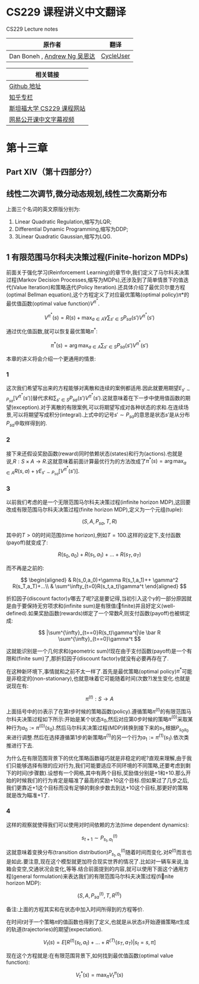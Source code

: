 # CS229 课程讲义中文翻译
CS229 Lecture notes

|原作者|翻译|
|---|---|
|Dan Boneh , [Andrew Ng  吴恩达](http://www.andrewng.org/)|[CycleUser](https://www.zhihu.com/people/cycleuser/columns)|


|相关链接|
|---|
|[Github 地址](https://github.com/Kivy-CN/Stanford-CS-229-CN)|
|[知乎专栏](https://zhuanlan.zhihu.com/MachineLearn)|
|[斯坦福大学 CS229 课程网站](http://cs229.stanford.edu/)|
|[网易公开课中文字幕视频](http://open.163.com/movie/2008/1/M/C/M6SGF6VB4_M6SGHFBMC.html)|


# 第十三章

## Part XIV（第十四部分?）

## 线性二次调节,微分动态规划,线性二次高斯分布
上面三个名词的英文原版分别为:
1. Linear Quadratic Regulation,缩写为LQR;
2. Differential Dynamic Programming,缩写为DDP;
3. 3Linear Quadratic Gaussian,缩写为LQG.

## 1 有限范围马尔科夫决策过程(Finite-horizon MDPs)

前面关于强化学习(Reinforcement Learning)的章节中,我们定义了马尔科夫决策过程(Markov Decision Processes,缩写为MDPs),还涉及到了简单情景下的值迭代(Value Iteration)和策略迭代(Policy Iteration).还具体介绍了最优贝尔曼方程(optimal Bellman equation),这个方程定义了对应最优策略(optimal policy)$\pi*$的最优值函数(optimal value function)$V^{\pi^*}$.

$$
V^{\pi^*}(s)=R(s)+\max_{a \in A} \gamma \sum_{s' \in S} P_{sa}(s')V^{\pi^*}(s')
$$

通过优化值函数,就可以恢复最优策略$\pi^*$:

$$
\pi^*(s)=\arg\max_{a\in A} \sum_{s'\in S} P_{sa} (s')V^{\pi^*}(s')
$$

本章的讲义将会介绍一个更通用的情景:

### 1

这次我们希望写出来的方程能够对离散和连续的案例都适用.因此就要用期望$E_{s' \sim P_{sa}}[V^{\pi^*}(s')]$替代求和$\sum_{s'\in S} P_{sa}(s')V^{\pi^*}(s')$.这就意味着在下一步中使用值函数的期望(exception).对于离散的有限案例,可以将期望写成对各种状态的求和.在连续场景,可以将期望写成积分(integral).上式中的记号$s'\sim P_{sa}$的意思是状态$s'$是从分布$P_{sa}$中取样得到的.

### 2

接下来还假设奖励函数(reward)同时依赖状态(states)和行为(actions).也就是说,$R:S\times A \rightarrow R$.这就意味着前面计算最优行为的方法改成了$\pi^*(s)=\arg\max_{a\in A} R(s,a)+\gamma E_{s'\sim P_{sa}}[V^{\pi^*}(s')]$.

### 3

以前我们考虑的是一个无限范围马尔科夫决策过程(infinite horizon MDP),这回要改成有限范围马尔科夫决策过程(finite horizon MDP),定义为一个元组(tuple):

$$
(S,A,P_{sa},T,R)
$$

其中的$T>0$的时间范围(time horizon),例如$T=100$.这样的设定下,支付函数(payoff)就变成了:

$$
R(s_0,a_0)+R(s_1,a_1)+...+R(s_T,a_T)
$$

而不再是之前的:

$$
\begin{aligned}
& R(s_0,a_0)+\gamma R(s_1,a_1)++ \gamma^2 R(s_T,a_T)+...\\
& \sum^\infty_{t=0}R(s_t,a_t)\gamma^t
\end{aligned}
$$

折扣因子(discount factor)$\gamma$哪去了呢?这是要记得,当初引入这个$\gamma$的一部分原因就是由于要保持无穷项求和(infinite sum)是有限值(finite)并且好定义(well-defined).如果奖励函数(rewards)绑定了一个常数$\bar R$,则支付函数(payoff)也被绑定成:

$$
|\sum^{\infty}_{t==0}R(s_t)\gamma^t|\le \bar R \sum^{\infty}_{t==0}\gamma^t
$$

这就能识别是一个几何求和(geometric sum)!现在由于支付函数(payoff)是一个有限和(finite sum)了,那折扣因子(discount factor)$\gamma$就没有必要再存在了.

在这种新环境下,事情就和之前不太一样了.首先是最优策略(optimal policy)$\pi^*$可能是非稳定的(non-stationary),也就意味着它可能随着时间(次数?)发生变化.也就是说现在有:

$$
\pi^{(t)}:S\rightarrow A
$$

上面括号中的$(t)$表示了在第$t$步时候的策略函数(policy).遵循策略$\pi^{(t)}$的有限范围马尔科夫决策过程如下所示:开始是某个状态$s_0$,然后对应第0步时候的策略$\pi^{(0)}$采取某种行为$a_0:= \pi^{(0)}(s_0)$.然后马尔科夫决策过程(MDP)转换到接下来的$s_1$,根据$P_{s_0a_0}$来进行调整.然后在选择遵循第1步的新策略$\pi^{(1)}$的另一个行为$a_1:= \pi^{(1)}(s_1)$.依次类推进行下去.

为什么在有限范围背景下的优化策略函数碰巧就是非稳定的呢?直观来理解,由于我们只能够选择有限的应对行为,我们可能要适应不同环境的不同策略,还要考虑到剩下的时间(步骤数).设想有一个网格,其中有两个目标,奖励值分别是+1和+10.那么开始的时候我们的行为肯定是瞄准了最高的奖励+10这个目标.但如果过了几步之后,我们更靠近+1这个目标而没有足够的剩余步数去到达+10这个目标,那更好的策略就是改为瞄准+1了.

### 4

这样的观察就使得我们可以使用对时间依赖的方法(time dependent dynamics):

$$
s_{t+1} \sim P^{(t)}_{s_t,a_t}
$$

这就意味着变换分布(transition distribution)$P^{(t)}_{s_t,a_t}$随着时间而变化.对$R^{(t)}$而言也是如此.要注意,现在这个模型就更加符合现实世界的情况了.比如对一辆车来说,油箱会变空,交通状况会变化,等等.结合前面提到的内容,就可以使用下面这个通用方程(general formulation)来表达我们的有限范围马尔科夫决策过程(finite horizon MDP):

$$
(S,A,P^{(t)}_{sa},T,R^{(t)})
$$

备注:上面的方程其实和在状态中加入时间所得到的方程等价.

在时间$t$对于一个策略$\pi$的值函数也得到了定义,也就是从状态$s$开始遵循策略$\pi$生成的轨道(trajectories)的期望(expectation).

$$
V_t(s)=E[R^{(t)}(s_t,a_t)+...+R^{(T)}(s_T,a_T)|s_t=s,\pi ]
$$

现在这个方程就是:在有限范围背景下,如何找到最优值函数(optimal value function):

$$
V^*_t(s)=\max_{\pi}V^{\pi}_t(s)
$$